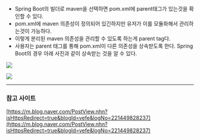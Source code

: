 - Spring Boot의 빌더로 maven을 선택하면 pom.xml에 parent태그가 있는것을 확인할 수 있다. 
- pom.xml에 maven 의존성이 정의되어 있긴하지만 유저가 이를 모듈화해서 관리하는것이 가능하다. 
- 이렇게 분리된 maven 의존성을 관리할 수 있도록 하는게 parent tag다.
- 사용자는 parent 태그를 통해 pom.xml이 다른 의존성을 상속받도록 한다. Spring Boot의 경우 아래 사진과 같이 상속받는 것을 알 수 있다.

![](Images/Spring-parent-tag1.png)

![](Images/Spring-parent-tag2.png)


----

### 참고 사이트

[https://m.blog.naver.com/PostView.nhn?isHttpsRedirect=true&blogId=vefe&logNo=221449828237](https://m.blog.naver.com/PostView.nhn?isHttpsRedirect=true&blogId=vefe&logNo=221449828237)
